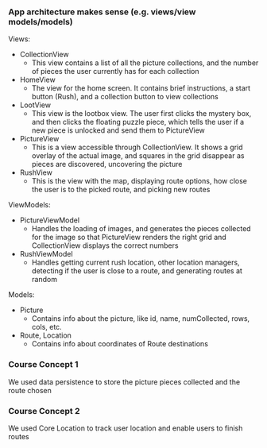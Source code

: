 ### App architecture makes sense (e.g. views/view models/models)
Views:
- CollectionView
  - This view contains a list of all the picture collections, and the number of pieces the user currently has for each collection
- HomeView
  - The view for the home screen. It contains brief instructions, a start button (Rush), and a collection button to view collections
- LootView
  - This view is the lootbox view. The user first clicks the mystery box, and then clicks the floating puzzle piece, which tells the user if a new piece is unlocked and send them to PictureView
- PictureView
  - This is a view accessible through CollectionView. It shows a grid overlay of the actual image, and squares in the grid disappear as pieces are discovered, uncovering the picture
- RushView
  - This is the view with the map, displaying route options, how close the user is to the picked route, and picking new routes

ViewModels:
- PictureViewModel
  - Handles the loading of images, and generates the pieces collected for the image so that PictureView renders the right grid and CollectionView displays the correct numbers
- RushViewModel
  - Handles getting current rush location, other location managers, detecting if the user is close to a route, and generating routes at random

Models:
- Picture
  - Contains info about the picture, like id, name, numCollected, rows, cols, etc.
- Route, Location
  - Contains info about coordinates of Route destinations

### Course Concept 1
We used data persistence to store the picture pieces collected and the route chosen

### Course Concept 2
We used Core Location to track user location and enable users to finish routes
